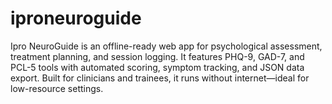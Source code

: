 # iproneuroguide
Ipro NeuroGuide is an offline-ready web app for psychological assessment, treatment planning, and session logging. It features PHQ-9, GAD-7, and PCL-5 tools with automated scoring, symptom tracking, and JSON data export. Built for clinicians and trainees, it runs without internet—ideal for low-resource settings.
